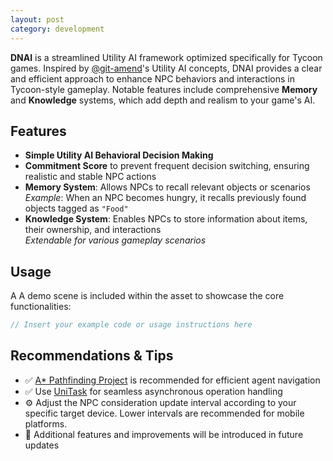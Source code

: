 ```yaml
---
layout: post
category: development
---
```


**DNAI** is a streamlined Utility AI framework optimized specifically for Tycoon games. Inspired by [@git-amend](https://www.youtube.com/@git-amend)'s Utility AI concepts, DNAI provides a clear and efficient approach to enhance NPC behaviors and interactions in Tycoon-style gameplay. Notable features include comprehensive **Memory** and **Knowledge** systems, which add depth and realism to your game's AI.

## Features

- **Simple Utility AI Behavioral Decision Making**
- **Commitment Score** to prevent frequent decision switching, ensuring realistic and stable NPC actions
- **Memory System**: Allows NPCs to recall relevant objects or scenarios  
  _Example_: When an NPC becomes hungry, it recalls previously found objects tagged as `"Food"`
- **Knowledge System**: Enables NPCs to store information about items, their ownership, and interactions  
  _Extendable for various gameplay scenarios_

## Usage
A
A demo scene is included within the asset to showcase the core functionalities:

```csharp
// Insert your example code or usage instructions here

```
## Recommendations & Tips

- ✅ [A* Pathfinding Project](https://arongranberg.com/astar/) is recommended for efficient agent navigation
- ✅ Use [UniTask](https://github.com/Cysharp/UniTask) for seamless asynchronous operation handling
- ⚙️ Adjust the NPC consideration update interval according to your specific target device. Lower intervals are recommended for mobile platforms.
- 🚧 Additional features and improvements will be introduced in future updates